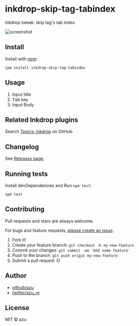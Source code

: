 # inkdrop-skip-tag-tabindex

Inkdrop tweak: skip tag's tab index.

![screenshot](https://monosnap.com/image/fMtCVjvk7GNroCefRG6UksiYahbFvY)

## Install

Install with [npm](https://www.npmjs.com/):

    ipm install inkdrop-skip-tag-tabindex

## Usage

1. Input title 
2. <kbd>Tab</kbd> key
3. Input Body

## Related Inkdrop plugins

Search [Topics: inkdrop](https://github.com/topics/inkdrop?q=user%3Aazu) on GitHub.

## Changelog

See [Releases page](https://github.com/azu/inkdrop-skip-tag-tabindex/releases).

## Running tests

Install devDependencies and Run `npm test`:

    npm test

## Contributing

Pull requests and stars are always welcome.

For bugs and feature requests, [please create an issue](https://github.com/azu/inkdrop-skip-tag-tabindex/issues).

1. Fork it!
2. Create your feature branch: `git checkout -b my-new-feature`
3. Commit your changes: `git commit -am 'Add some feature'`
4. Push to the branch: `git push origin my-new-feature`
5. Submit a pull request :D

## Author

- [github/azu](https://github.com/azu)
- [twitter/azu_re](https://twitter.com/azu_re)

## License

MIT © azu
